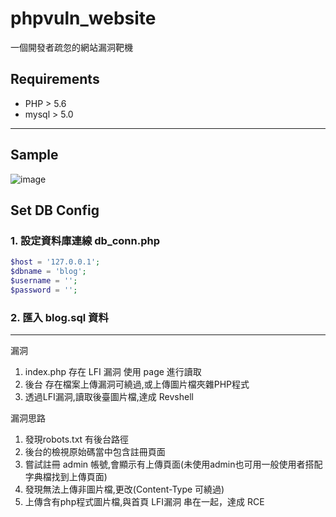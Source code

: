 # phpvuln_website
一個開發者疏忽的網站漏洞靶機


## Requirements

* PHP > 5.6
* mysql > 5.0

--- 


## Sample

![image](https://github.com/dyeat/phpvuln_website/assets/7974325/2270806f-2f03-43b1-96a7-1428e847be5d)

## Set DB Config 

###  1. 設定資料庫連線 db_conn.php

``` php
$host = '127.0.0.1';   
$dbname = 'blog';		
$username = '';	
$password = '';			
```
###  2. 匯入 blog.sql 資料

---

漏洞
1. index.php 存在 LFI 漏洞 使用 page 進行讀取
2. 後台 存在檔案上傳漏洞可繞過,或上傳圖片檔夾雜PHP程式
3. 透過LFI漏洞,讀取後臺圖片檔,達成 Revshell

漏洞思路
1. 發現robots.txt 有後台路徑
2. 後台的檢視原始碼當中包含註冊頁面
3. 嘗試註冊 admin 帳號,會顯示有上傳頁面(未使用admin也可用一般使用者搭配字典檔找到上傳頁面)
4. 發現無法上傳非圖片檔,更改(Content-Type 可繞過) 
5. 上傳含有php程式圖片檔,與首頁 LFI漏洞 串在一起，達成 RCE